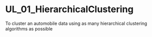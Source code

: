 # UL_01_HierarchicalClustering
To cluster an automobile data using as many hierarchical clustering algorithms as possible
